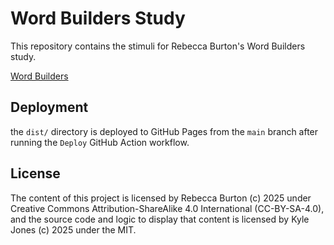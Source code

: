 # Word Builders Study

This repository contains the stimuli for Rebecca Burton's Word Builders study.

[Word Builders](https://jonesetc.com/word-builders-study/)

## Deployment

the `dist/` directory is deployed to GitHub Pages from the `main` branch after running the `Deploy` GitHub Action workflow.

## License

The content of this project is licensed by Rebecca Burton (c) 2025 under Creative Commons Attribution-ShareAlike 4.0 International (CC-BY-SA-4.0), and the source code and logic to display that content is licensed by Kyle Jones (c) 2025 under the MIT.